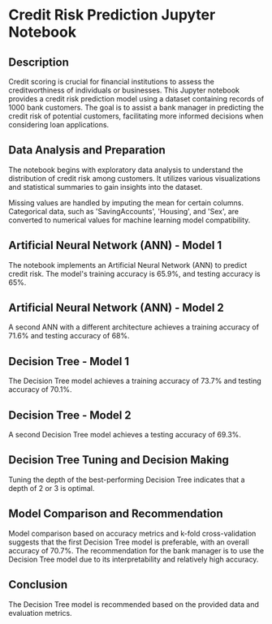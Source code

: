 # Credit Risk Prediction Jupyter Notebook

## Description
Credit scoring is crucial for financial institutions to assess the creditworthiness of individuals or businesses. This Jupyter notebook provides a credit risk prediction model using a dataset containing records of 1000 bank customers. The goal is to assist a bank manager in predicting the credit risk of potential customers, facilitating more informed decisions when considering loan applications.

## Data Analysis and Preparation
The notebook begins with exploratory data analysis to understand the distribution of credit risk among customers. It utilizes various visualizations and statistical summaries to gain insights into the dataset.

Missing values are handled by imputing the mean for certain columns. Categorical data, such as 'SavingAccounts', 'Housing', and 'Sex', are converted to numerical values for machine learning model compatibility.

## Artificial Neural Network (ANN) - Model 1
The notebook implements an Artificial Neural Network (ANN) to predict credit risk. The model's training accuracy is 65.9%, and testing accuracy is 65%.

## Artificial Neural Network (ANN) - Model 2
A second ANN with a different architecture achieves a training accuracy of 71.6% and testing accuracy of 68%.

## Decision Tree - Model 1
The Decision Tree model achieves a training accuracy of 73.7% and testing accuracy of 70.1%.

## Decision Tree - Model 2
A second Decision Tree model achieves a testing accuracy of 69.3%.

## Decision Tree Tuning and Decision Making
Tuning the depth of the best-performing Decision Tree indicates that a depth of 2 or 3 is optimal.

## Model Comparison and Recommendation
Model comparison based on accuracy metrics and k-fold cross-validation suggests that the first Decision Tree model is preferable, with an overall accuracy of 70.7%. The recommendation for the bank manager is to use the Decision Tree model due to its interpretability and relatively high accuracy.


## Conclusion
The Decision Tree model is recommended based on the provided data and evaluation metrics.
